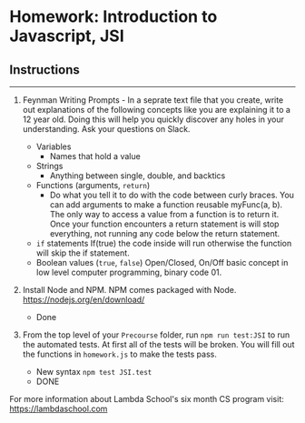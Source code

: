 # Homework: Introduction to Javascript, JSI

## Instructions
---
1. Feynman Writing Prompts - In a seprate text file that you create, write out explanations of the following concepts like you are explaining it to a 12 year old.  Doing this will help you quickly discover any holes in your understanding.  Ask your questions on Slack.

	* Variables
        - Names that hold a value
	* Strings
        - Anything between single, double, and backtics
	* Functions (arguments, `return`)
        - Do what you tell it to do with the code between curly braces. You can add arguments to make a function reusable myFunc(a, b). The only way to access a value from a function is to return it. Once your function encounters a return statement is will stop everything, not running any code below the return statement.
	* `if` statements
        If(true) the code inside will run otherwise the function will skip the if statement.
	* Boolean values (`true`, `false`)
        Open/Closed, On/Off basic concept in low level computer programming, binary code 01.


2. Install Node and NPM.  NPM comes packaged with Node. https://nodejs.org/en/download/
    - Done
3. From the top level of your `Precourse` folder, run `npm run test:JSI` to run the automated tests.  At first all of the tests will be broken.  You will fill out the functions in `homework.js` to make the tests pass.
    - New syntax `npm test JSI.test`
    - DONE


For more information about Lambda School's six month CS program visit: https://lambdaschool.com
